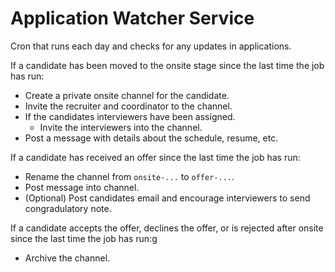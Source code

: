 # Application Watcher Service
Cron that runs each day and checks for any updates in applications.

If a candidate has been moved to the onsite stage since the last time the job has run:
- Create a private onsite channel for the candidate.
- Invite the recruiter and coordinator to the channel.
- If the candidates interviewers have been assigned.
    - Invite the interviewers into the channel.
- Post a message with details about the schedule, resume, etc.

If a candidate has received an offer since the last time the job has run:
- Rename the channel from `onsite-...` to `offer-...`.
- Post message into channel.
- (Optional) Post candidates email and encourage interviewers to send congradulatory note.


If a candidate accepts the offer, declines the offer, or is rejected after onsite since the last time the job has run:g
- Archive the channel.